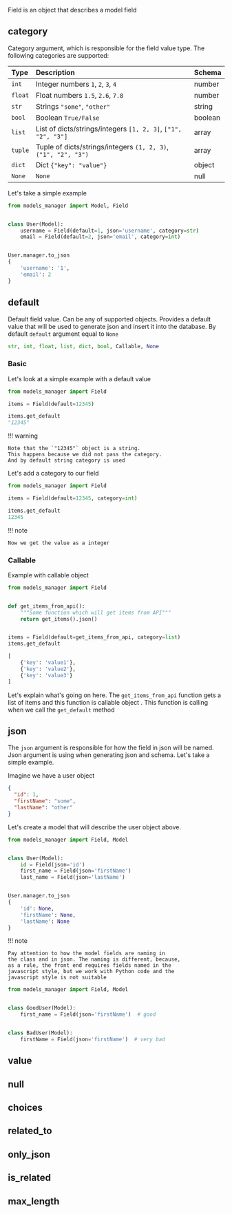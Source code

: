 Field is an object that describes a model field

category
---

Category argument, which is responsible for the field value type. The following categories are supported:

| Type          | Description                          | Schema |
| :-------------| :----------------------------------- | :----- |
| `int`         | Integer numbers `1`, `2`, `3`, `4`  | number |
| `float`       | Float numbers `1.5`, `2.6`, `7.8` | number |
| `str`         | Strings `"some"`, `"other"` | string |
| `bool`        | Boolean `True/False` | boolean |
| `list`        | List of dicts/strings/integers `[1, 2, 3]`, `["1", "2", "3"]` | array |
| `tuple`       | Tuple of dicts/strings/integers `(1, 2, 3)`, `("1", "2", "3")` | array |
| `dict`        | Dict `{"key": "value"}` | object |
| `None`        | `None` | null |

Let's take a simple example

```python
from models_manager import Model, Field


class User(Model):
    username = Field(default=1, json='username', category=str)
    email = Field(default=2, json='email', category=int)


User.manager.to_json
{
    'username': '1',
    'email': 2
}
```

default
---
Default field value. Can be any of supported objects. Provides a default value that will be used to generate json and
insert it into the database. By default `default` argument equal to `None`

```python
str, int, float, list, dict, bool, Callable, None
```

### **Basic**

Let's look at a simple example with a default value

```python
from models_manager import Field

items = Field(default=12345)

items.get_default
"12345"
```

!!! warning

    Note that the `"12345"` object is a string. 
    This happens because we did not pass the category. 
    And by default string category is used

Let's add a category to our field

```python
from models_manager import Field

items = Field(default=12345, category=int)

items.get_default
12345
```

!!! note

    Now we get the value as a integer

### **Callable**

Example with callable object

```python
from models_manager import Field


def get_items_from_api():
    """Some function which will get items from API"""
    return get_items().json()


items = Field(default=get_items_from_api, category=list)
items.get_default

[
    {'key': 'value1'},
    {'key': 'value2'},
    {'key': 'value3'}
]
```

Let's explain what's going on here. The `get_items_from_api` function gets a list of items and this function is callable
object . This function is calling when we call the `get_default` method


json
---
The `json` argument is responsible for how the field in json will be named. Json argument is using when generating json
and schema. Let's take a simple example.

Imagine we have a user object

```json
{
  "id": 1,
  "firstName": "some",
  "lastName": "other"
}
```

Let's create a model that will describe the user object above.

```python
from models_manager import Field, Model


class User(Model):
    id = Field(json='id')
    first_name = Field(json='firstName')
    last_name = Field(json='lastName')


User.manager.to_json
{
    'id': None,
    'firstName': None,
    'lastName': None
}
```

!!! note

    Pay attention to how the model fields are naming in 
    the class and in json. The naming is different, because, 
    as a rule, the front end requires fields named in the 
    javascript style, but we work with Python code and the 
    javascript style is not suitable

```python
from models_manager import Field, Model


class GoodUser(Model):
    first_name = Field(json='firstName')  # good


class BadUser(Model):
    firstName = Field(json='firstName')  # very bad
```

value
---


null
---

choices
---

related_to
---

only_json
---

is_related
---

max_length
---

